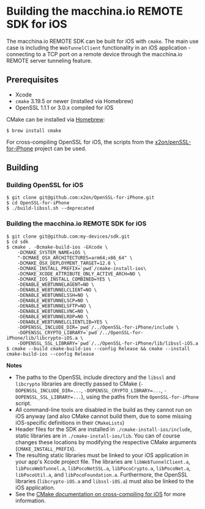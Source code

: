# Building the macchina.io REMOTE SDK for iOS

The macchina.io REMOTE SDK can be built for iOS with `cmake`.
The main use case is including the `WebTunnelClient` functionality
in an iOS application - connecting to a TCP port on a remote
device through the macchina.io REMOTE server tunneling feature.

## Prerequisites

  - Xcode
  - `cmake` 3.19.5 or newer (installed via Homebrew)
  - OpenSSL 1.1.1 or 3.0.x compiled for iOS
  
CMake can be installed via [Homebrew](https://brew.sh):

```
$ brew install cmake
```

For cross-compiling OpenSSL for iOS, the scripts from
the [x2on/penSSL-for-iPhone](https://github.com/x2on/OpenSSL-for-iPhone)
project can be used.

## Building

### Building OpenSSL for iOS

```
$ git clone git@github.com:x2on/OpenSSL-for-iPhone.git
$ cd OpenSSL-for-iPhone
$ ./build-libssl.sh --deprecated       
```

### Building the macchina.io REMOTE SDK for iOS

```
$ git clone git@github.com:my-devices/sdk.git
$ cd sdk
$ cmake . -Bcmake-build-ios -GXcode \
    -DCMAKE_SYSTEM_NAME=iOS \
    "-DCMAKE_OSX_ARCHITECTURES=arm64;x86_64" \
    -DCMAKE_OSX_DEPLOYMENT_TARGET=12.0 \
    -DCMAKE_INSTALL_PREFIX=`pwd`/cmake-install-ios\
    -DCMAKE_XCODE_ATTRIBUTE_ONLY_ACTIVE_ARCH=NO \
    -DCMAKE_IOS_INSTALL_COMBINED=YES \
    -DENABLE_WEBTUNNELAGENT=NO \
    -DENABLE_WEBTUNNELCLIENT=NO \
    -DENABLE_WEBTUNNELSSH=NO \
    -DENABLE_WEBTUNNELSCP=NO \
    -DENABLE_WEBTUNNELSFTP=NO \
    -DENABLE_WEBTUNNELVNC=NO \
    -DENABLE_WEBTUNNELRDP=NO \
    -DENABLE_WEBTUNNELCLIENTLIB=YES \
    -DOPENSSL_INCLUDE_DIR=`pwd`/../OpenSSL-for-iPhone/include \
    -DOPENSSL_CRYPTO_LIBRARY=`pwd`/../OpenSSL-for-iPhone/lib/libcrypto-iOS.a \
    -DOPENSSL_SSL_LIBRARY=`pwd`/../OpenSSL-for-iPhone/lib/libssl-iOS.a
$ cmake --build cmake-build-ios --config Release && cmake --install cmake-build-ios --config Release
```

**Notes**

  - The paths to the OpenSSL include directory and the `libssl` and `libcrypto` libraries
    are directly passed to CMake (`-DOPENSSL_INCLUDE_DIR=...`, `-DOPENSSL_CRYPTO_LIBRARY=...`,
    `-DOPENSSL_SSL_LIBRARY=...`), using the paths from the `OpenSSL-for-iPhone` script.
  - All command-line tools are disabled in the build as they cannot run on iOS anyway
    (and also CMake cannot build them, due to some missing iOS-specific definitions in
    their `CMakeLists`)
  - Header files for the SDK are installed in `./cmake-install-ios/include`, static 
    libraries are in `./cmake-install-ios/lib`. You can of course changes these
    locations by modifying the respective CMake arguments (`CMAKE_INSTALL_PREFIX`).
  - The resulting static libraries must be linked to your iOS application in your
    app's Xcode project file. The libraries are `libWebTunnelClient.a`, `libPocoWebTunnel.a`, 
    `libPocoNetSSL.a`, `libPocoCrypto.a`, `libPocoNet.a`, `libPocoUtil.a`, and `libPocoFoundation.a`.
    Furthermore, the OpenSSL libraries (`libcrypto-iOS.a` and `libssl-iOS.a`) must also be
    linked to the iOS application.
  - See the [CMake documentation on cross-compiling for iOS](https://cmake.org/cmake/help/v3.20/manual/cmake-toolchains.7.html#cross-compiling-for-ios-tvos-or-watchos)
    for more information.

  